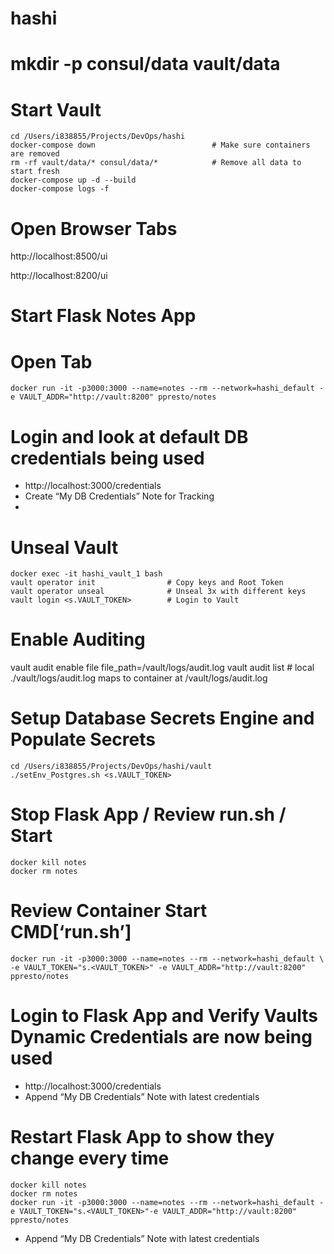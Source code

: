 # hashi

# mkdir -p consul/data vault/data
# Start Vault

```
cd /Users/i838855/Projects/DevOps/hashi
docker-compose down                          # Make sure containers are removed
rm -rf vault/data/* consul/data/*            # Remove all data to start fresh
docker-compose up -d --build
docker-compose logs -f
```
# Open Browser Tabs
http://localhost:8500/ui

http://localhost:8200/ui

# Start Flask Notes App
# Open Tab

```
docker run -it -p3000:3000 --name=notes --rm --network=hashi_default -e VAULT_ADDR="http://vault:8200" ppresto/notes
```
# Login and look at default DB credentials being used
* http://localhost:3000/credentials
* Create “My DB Credentials” Note for Tracking
*
# Unseal Vault

```
docker exec -it hashi_vault_1 bash
vault operator init                # Copy keys and Root Token
vault operator unseal              # Unseal 3x with different keys
vault login <s.VAULT_TOKEN>        # Login to Vault
```

# Enable Auditing
vault audit enable file file_path=/vault/logs/audit.log
vault audit list   # local ./vault/logs/audit.log maps to container at /vault/logs/audit.log

#  Setup Database Secrets Engine and Populate Secrets

```
cd /Users/i838855/Projects/DevOps/hashi/vault
./setEnv_Postgres.sh <s.VAULT_TOKEN>
```

# Stop Flask App / Review run.sh / Start
```
docker kill notes
docker rm notes
```

# Review Container Start CMD[‘run.sh’]
```
docker run -it -p3000:3000 --name=notes --rm --network=hashi_default \
-e VAULT_TOKEN="s.<VAULT_TOKEN>" -e VAULT_ADDR="http://vault:8200" ppresto/notes
```

# Login to Flask App and Verify Vaults Dynamic Credentials are now being used
* http://localhost:3000/credentials
* Append “My DB Credentials” Note with latest credentials

# Restart Flask App to show they change every time
```
docker kill notes
docker rm notes
docker run -it -p3000:3000 --name=notes --rm --network=hashi_default -e VAULT_TOKEN="s.<VAULT_TOKEN>"-e VAULT_ADDR="http://vault:8200" ppresto/notes
```

* Append “My DB Credentials” Note with latest credentials
